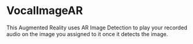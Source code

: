 # VocalImageAR
This Augmented Reality uses AR Image Detection to play your recorded audio on the image you assigned to it once it detects the image.

